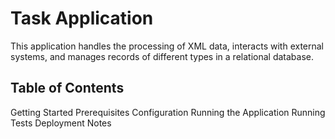 # Task Application

This application handles the processing of XML data, interacts with external systems, and 
manages records of different types in a relational database.

## Table of Contents

Getting Started
Prerequisites
Configuration
Running the Application
Running Tests
Deployment
Notes
